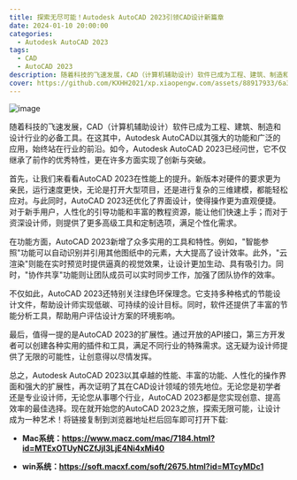 ```yaml
---
title: 探索无尽可能！Autodesk AutoCAD 2023引领CAD设计新篇章
date: 2024-01-10 20:00:00
categories:
  - Autodesk AutoCAD 2023
tags:
  - CAD
  - AutoCAD 2023
description: 随着科技的飞速发展，CAD（计算机辅助设计）软件已成为工程、建筑、制造和设计行业的必备工具
cover: https://github.com/KXHH2021/xp.xiaopengw.com/assets/88917933/6a37dac4-7835-4e78-a088-b72ca7165efa
---
```

![image](https://github.com/KXHH2021/xp.xiaopengw.com/assets/88917933/278adfc9-8c49-452b-9d6e-ffa6957aa659)

随着科技的飞速发展，CAD（计算机辅助设计）软件已成为工程、建筑、制造和设计行业的必备工具。在这其中，Autodesk AutoCAD以其强大的功能和广泛的应用，始终站在行业的前沿。如今，Autodesk AutoCAD 2023已经问世，它不仅继承了前作的优秀特性，更在许多方面实现了创新与突破。

首先，让我们来看看AutoCAD 2023在性能上的提升。新版本对硬件的要求更为亲民，运行速度更快，无论是打开大型项目，还是进行复杂的三维建模，都能轻松应对。与此同时，AutoCAD 2023还优化了界面设计，使得操作更为直观便捷。对于新手用户，人性化的引导功能和丰富的教程资源，能让他们快速上手；而对于资深设计师，则提供了更多高级工具和定制选项，满足个性化需求。

在功能方面，AutoCAD 2023新增了众多实用的工具和特性。例如，"智能参照"功能可以自动识别并引用其他图纸中的元素，大大提高了设计效率。此外，"云渲染"则能在实时预览时提供逼真的视觉效果，让设计更加生动、具有吸引力。同时，"协作共享"功能则让团队成员可以实时同步工作，加强了团队协作的效率。

不仅如此，AutoCAD 2023还特别关注绿色环保理念。它支持多种格式的节能设计文件，帮助设计师实现低碳、可持续的设计目标。同时，软件还提供了丰富的节能分析工具，帮助用户评估设计方案的环境影响。

最后，值得一提的是AutoCAD 2023的扩展性。通过开放的API接口，第三方开发者可以创建各种实用的插件和工具，满足不同行业的特殊需求。这无疑为设计师提供了无限的可能性，让创意得以尽情发挥。

总之，Autodesk AutoCAD 2023以其卓越的性能、丰富的功能、人性化的操作界面和强大的扩展性，再次证明了其在CAD设计领域的领先地位。无论您是初学者还是专业设计师，无论您从事哪个行业，AutoCAD 2023都是您实现创意、提高效率的最佳选择。现在就开始您的AutoCAD 2023之旅，探索无限可能，让设计成为一种艺术！将链接复制到浏览器地址栏后回车即可打开下载:

- **Mac系统：https://www.macz.com/mac/7184.html?id=MTExOTUyNCZfJjI3LjE4Ni4xMi40**
  
- **win系统：https://soft.macxf.com/soft/2675.html?id=MTcyMDc1**
